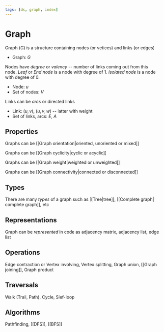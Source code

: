```yaml
---
tags: [ds, graph, index]
---
```


# Graph

Graph ($G$) is a structure containing nodes (or vetices) and links (or edges)

- Graph: $G$

Nodes have _degree_ or _valency_ -- number of links coming out from this node.
_Leaf_ or _End node_ is a node with degree of 1.
_Isolated node_ is a node with degree of 0.

- Node: $u$
- Set of nodes: $V$

Links can be _arcs_ or directed links

- Link: $(u, v)$, $(u, v, w)$ -- latter with weight
- Set of links, arcs: $E$, $A$

## Properties

Graphs can be [[Graph orientation|oriented, unoriented or mixed]]

Graphs can be [[Graph cyclicity|cyclic or acyclic]]

Graphs can be [[Graph weight|weighted or unweighted]]

Graphs can be [[Graph connectivity|connected or disconnected]]

## Types

There are many _types_ of a graph such as [[Tree|tree]], [[Complete graph| complete graph]], etc

## Representations

Graph can be _represented_ in code as adjacency matrix, adjacency list, edge list

## Operations

Edge contraction or Vertex involving, Vertex splitting, Graph union, [[Graph joining]], Graph product

## Traversals

Walk (Trail, Path), Cycle, Slef-loop

## Algorithms

Pathfinding, [[DFS]], [[BFS]]

<!--
### Понятия
- !en[Подграф](Subgraph)
- !en[Плотность](Density)
	- !en[Плотный граф](Dense)
	- !en[Разреженный граф](Sparse)
- [[Notes graph]]

https://www.hackerearth.com/practice/algorithms/graphs/graph-representation/tutorial/

# Двудольный граф, биграф

aliases:
:::
Bipartite graph
:::

Все вершины двудольного графа можно разбить на две части, без граней между вершинами одной части

viz:
:::
graph {
	bgcolor = transparent
	arrowsize = .1
	node [
		shape     = circle
		width     = 0.1
		height    = 0.1
		fixedsize = true
		fontsize  = 0
		fillcolor = black
		style     = filled
	]
	edge [
		arrowsize = .6
		arrowhead = open
	]
	subgraph cluster_a {
		style = rounded
		color = lightgray
		a b c
	}
	subgraph cluster_b {
	  	style = rounded
		color = lightgray
		d e
	}
	{a b c} -- {d e}
}
:::



https://condor.depaul.edu/ichu/csc383/notes/notes9/Graph.html

-->
